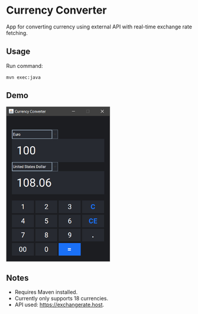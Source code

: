 # Currency Converter

App for converting currency using external API with real-time exchange rate fetching. 

## Usage
Run command:
```
mvn exec:java
```

## Demo

![Screenshot](./screenshots/screenshot.png)

## Notes
- Requires Maven installed.
- Currently only supports 18 currencies.
- API used: https://exchangerate.host.
